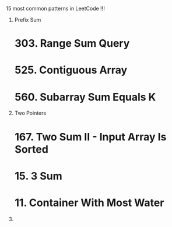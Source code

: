 15 most common patterns in LeetCode !!!

1. Prefix Sum
	# 303. Range Sum Query
	# 525. Contiguous Array
	# 560. Subarray Sum Equals K

2. Two Pointers
	# 167. Two Sum II - Input Array Is Sorted
	# 15. 3 Sum
	# 11. Container With Most Water

3. 